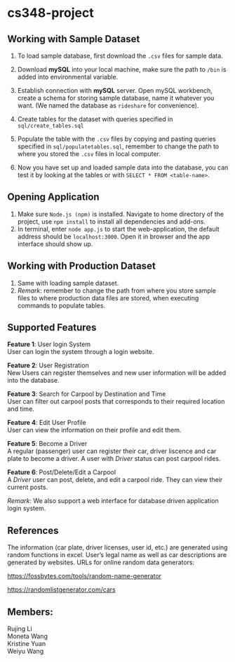 # cs348-project

## Working with Sample Dataset

1. To load sample database, first download the `.csv` files for sample data. 
2. Download **mySQL** into your local machine, make sure the path to `/bin` is added into environmental variable. 

2. Establish connection with **mySQL** server. Open mySQL workbench, create a schema for storing sample database, name it whatever you want. (We named the database as `rideshare` for convenience).
3. Create tables for the dataset with queries specified in `sql/create_tables.sql`
4. Populate the table with the `.csv` files by copying and pasting queries specified in `sql/populatetables.sql`, remember to change the path to where you stored the `.csv` files in local computer.
5. Now you have set up and loaded sample data into the database, you can test it by looking at the tables or with `SELECT * FROM <table-name>`.  



## Opening Application

1. Make sure `Node.js (npm)` is installed. Navigate to home directory of the project, use `npm install` to install all dependencies and add-ons.
2. In terminal, enter `node app.js` to start the web-application, the default address should be `localhost:3000`. Open it in browser and the app interface should show up.  


## Working with Production Dataset
1. Same with loading sample dataset.
2. *Remark*: remember to change the path from where you store sample files to where production data files are stored, when executing commands to populate tables.  
  

## Supported Features
**Feature 1**: User login System  
User can login the system through a login website.

**Feature 2**: User Registration  
New Users can register themselves and new user information will be added into the database.  

**Feature 3**: Search for Carpool by Destination and Time  
User can filter out carpool posts that corresponds to their required location and time.  

**Feature 4**: Edit User Profile  
User can view the information on their profile and edit them.  

**Feature 5**: Become a Driver  
A regular (passenger) user can register their car, driver liscence and car plate to become a driver.
A user with *Driver* status can post carpool rides.  

**Feature 6**: Post/Delete/Edit a Carpool  
A *Driver* user can post, delete, and edit a carpool ride. They can view their current posts.  


*Remark*: We also support a web interface for database driven application login system.  
  

## References
The information (car plate, driver licenses, user id, etc.) are generated using random functions in excel. User’s legal name as well as car descriptions are generated by websites.
URLs for online random data generators:

https://fossbytes.com/tools/random-name-generator

https://randomlistgenerator.com/cars


## Members:
Rujing Li  
Moneta Wang  
Kristine Yuan  
Weiyu Wang  

